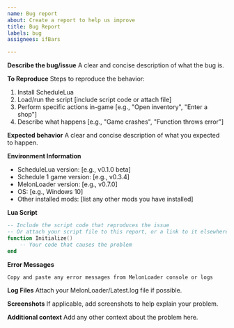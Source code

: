 ```yaml
---
name: Bug report
about: Create a report to help us improve
title: Bug Report
labels: bug
assignees: ifBars

---
```


**Describe the bug/issue**
A clear and concise description of what the bug is.

**To Reproduce**
Steps to reproduce the behavior:
1. Install ScheduleLua
2. Load/run the script [include script code or attach file]
3. Perform specific actions in-game [e.g., "Open inventory", "Enter a shop"]
4. Describe what happens [e.g., "Game crashes", "Function throws error"]

**Expected behavior**
A clear and concise description of what you expected to happen.

**Environment Information**
- ScheduleLua version: [e.g., v0.1.0 beta]
- Schedule 1 game version: [e.g., v0.3.4]
- MelonLoader version: [e.g., v0.7.0]
- OS: [e.g., Windows 10]
- Other installed mods: [list any other mods you have installed]

**Lua Script**
```lua
-- Include the script code that reproduces the issue
-- Or attach your script file to this report, or a link to it elsewhere
function Initialize()
    -- Your code that causes the problem
end
```

**Error Messages**
```
Copy and paste any error messages from MelonLoader console or logs
```

**Log Files**
Attach your MelonLoader/Latest.log file if possible.

**Screenshots**
If applicable, add screenshots to help explain your problem.

**Additional context**
Add any other context about the problem here.
